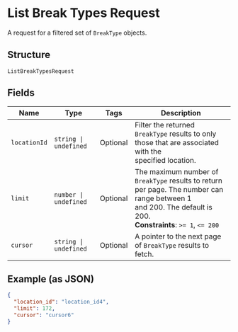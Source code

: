 
# List Break Types Request

A request for a filtered set of `BreakType` objects.

## Structure

`ListBreakTypesRequest`

## Fields

| Name | Type | Tags | Description |
|  --- | --- | --- | --- |
| `locationId` | `string \| undefined` | Optional | Filter the returned `BreakType` results to only those that are associated with the<br>specified location. |
| `limit` | `number \| undefined` | Optional | The maximum number of `BreakType` results to return per page. The number can range between 1<br>and 200. The default is 200.<br>**Constraints**: `>= 1`, `<= 200` |
| `cursor` | `string \| undefined` | Optional | A pointer to the next page of `BreakType` results to fetch. |

## Example (as JSON)

```json
{
  "location_id": "location_id4",
  "limit": 172,
  "cursor": "cursor6"
}
```

